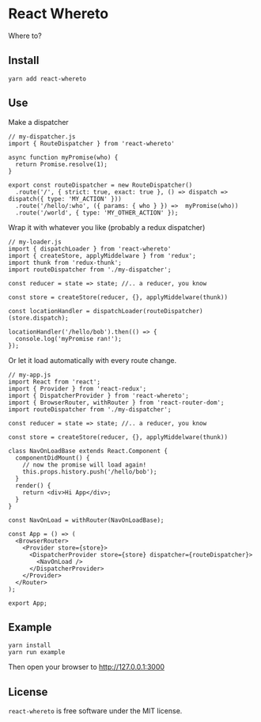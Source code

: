 # React Whereto

Where to?

## Install

```
yarn add react-whereto
```

## Use

Make a dispatcher

```
// my-dispatcher.js
import { RouteDispatcher } from 'react-whereto'

async function myPromise(who) {
  return Promise.resolve(1);
}

export const routeDispatcher = new RouteDispatcher()
  .route('/', { strict: true, exact: true }, () => dispatch => dispatch({ type: 'MY_ACTION' }))
  .route('/hello/:who', ({ params: { who } }) =>  myPromise(who))
  .route('/world', { type: 'MY_OTHER_ACTION' });

```

Wrap it with whatever you like (probably a redux dispatcher)

```
// my-loader.js
import { dispatchLoader } from 'react-whereto'
import { createStore, applyMiddelware } from 'redux';
import thunk from 'redux-thunk';
import routeDispatcher from './my-dispatcher';

const reducer = state => state; //.. a reducer, you know

const store = createStore(reducer, {}, applyMiddelware(thunk))

const locationHandler = dispatchLoader(routeDispatcher)(store.dispatch);

locationHandler('/hello/bob').then(() => {
  console.log('myPromise ran!');
});

```

Or let it load automatically with every route change.

```
// my-app.js
import React from 'react';
import { Provider } from 'react-redux';
import { DispatcherProvider } from 'react-whereto';
import { BrowserRouter, withRouter } from 'react-router-dom';
import routeDispatcher from './my-dispatcher';

const reducer = state => state; //.. a reducer, you know

const store = createStore(reducer, {}, applyMiddelware(thunk))

class NavOnLoadBase extends React.Component {
  componentDidMount() {
    // now the promise will load again!
    this.props.history.push('/hello/bob');
  }
  render() {
    return <div>Hi App</div>;
  }
}

const NavOnLoad = withRouter(NavOnLoadBase);

const App = () => (
  <BrowserRouter>
    <Provider store={store}>
      <DispatcherProvider store={store} dispatcher={routeDispatcher}>
        <NavOnLoad />
      </DispatcherProvider>
    </Provider>
  </Router>
);

export App;

```

## Example

```
yarn install
yarn run example
```

Then open your browser to http://127.0.0.1:3000

## License

`react-whereto` is free software under the MIT license.
